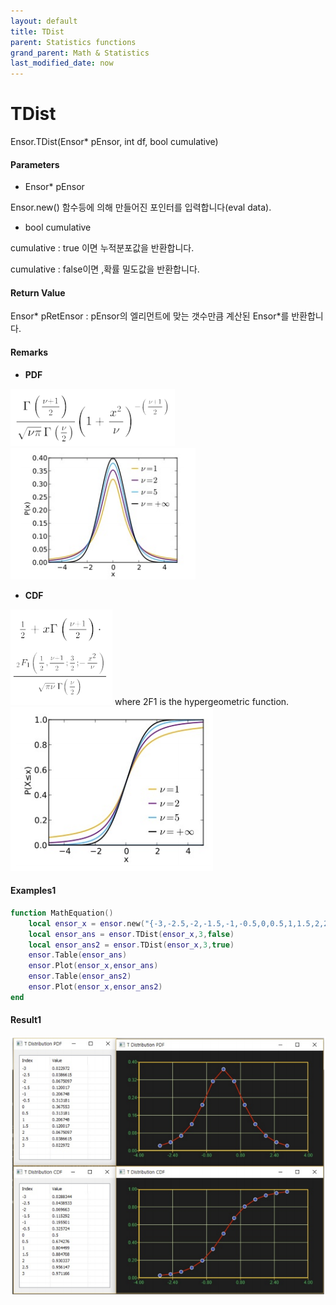 ```yaml
---
layout: default
title: TDist
parent: Statistics functions
grand_parent: Math & Statistics
last_modified_date: now
---
```


# TDist

Ensor.TDist\(Ensor\* pEnsor, int df, bool cumulative\)

#### Parameters

* Ensor\* pEnsor

Ensor.new\(\) 함수등에 의해 만들어진 포인터를 입력합니다\(eval data\).

* bool cumulative 

cumulative  : true 이면 누적분포값을 반환합니다.

cumulative  : false이면 ,확률 밀도값을 반환합니다.

#### Return Value

Ensor\* pRetEnsor : pEnsor의 엘리먼트에 맞는 갯수만큼 계산된 Ensor\*를 반환합니다.


#### Remarks

* **PDF**

![](./StatisticsAPI/TdistFunc.png)
![](./StatisticsAPI/TdistGraph.png)

* **CDF**

![](./StatisticsAPI/TdistFunc2.png)
where 2F1 is the hypergeometric function.
![](./StatisticsAPI/TdistGraph2.png)


#### Examples1

```lua
function MathEquation()
	local ensor_x = ensor.new("{-3,-2.5,-2,-1.5,-1,-0.5,0,0.5,1,1.5,2,2.5,3}")
	local ensor_ans = ensor.TDist(ensor_x,3,false)
	local ensor_ans2 = ensor.TDist(ensor_x,3,true)
	ensor.Table(ensor_ans)
	ensor.Plot(ensor_x,ensor_ans)
	ensor.Table(ensor_ans2)
	ensor.Plot(ensor_x,ensor_ans2)
end
```

#### Result1

![](./StatisticsAPI/TDistResult.png)


